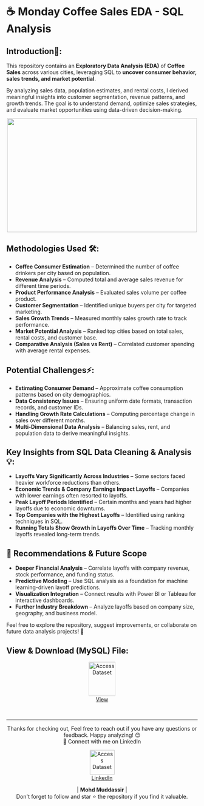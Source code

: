 # ☕ Monday Coffee Sales EDA - SQL Analysis

## Introduction📌: 
This repository contains an **Exploratory Data Analysis (EDA)** of **Coffee Sales** across various cities, leveraging SQL to **uncover consumer behavior, sales trends, and market potential**.

By analyzing sales data, population estimates, and rental costs, I derived meaningful insights into customer segmentation, revenue patterns, and growth trends. The goal is to understand demand, optimize sales strategies, and evaluate market opportunities using data-driven decision-making.
<div align="center">
    <img src="https://miro.medium.com/v2/resize:fit:1200/1*406RtopU0joeflBz5pKb_w.png" width="500px" height="300px">
</div> 

## Methodologies Used 🛠️:
- **Coffee Consumer Estimation** – Determined the number of coffee drinkers per city based on population.
- **Revenue Analysis** – Computed total and average sales revenue for different time periods.
- **Product Performance Analysis** – Evaluated sales volume per coffee product.
- **Customer Segmentation** – Identified unique buyers per city for targeted marketing.
- **Sales Growth Trends** – Measured monthly sales growth rate to track performance.
- **Market Potential Analysis** – Ranked top cities based on total sales, rental costs, and customer base.
- **Comparative Analysis (Sales vs Rent)** – Correlated customer spending with average rental expenses.

## Potential Challenges⚡:
- **Estimating Consumer Demand** – Approximate coffee consumption patterns based on city demographics.
- **Data Consistency Issues** – Ensuring uniform date formats, transaction records, and customer IDs.
- **Handling Growth Rate Calculations** – Computing percentage change in sales over different months.
- **Multi-Dimensional Data Analysis** – Balancing sales, rent, and population data to derive meaningful insights.


## Key Insights from SQL Data Cleaning & Analysis 💡:
- **Layoffs Vary Significantly Across Industries** – Some sectors faced heavier workforce reductions than others.
- **Economic Trends & Company Earnings Impact Layoffs** – Companies with lower earnings often resorted to layoffs.
- **Peak Layoff Periods Identified** – Certain months and years had higher layoffs due to economic downturns.
- **Top Companies with the Highest Layoffs** – Identified using ranking techniques in SQL.
- **Running Totals Show Growth in Layoffs Over Time** – Tracking monthly layoffs revealed long-term trends.

## 🎯 Recommendations & Future Scope
- **Deeper Financial Analysis** – Correlate layoffs with company revenue, stock performance, and funding status.
- **Predictive Modeling** – Use SQL analysis as a foundation for machine learning-driven layoff predictions.
- **Visualization Integration** – Connect results with Power BI or Tableau for interactive dashboards.
- **Further Industry Breakdown** – Analyze layoffs based on company size, geography, and business model.

Feel free to explore the repository, suggest improvements, or collaborate on future data analysis projects! 🚀

## View & Download (MySQL) File:

<p align="center">
    <a href="https://github.com/mohd-muddassir99/SQL-Projects/blob/1a481fff44e1643443447b67dc2e14ee888494ed/Company%20Layoffs%20EDA%20in%202023/Exploratory%20Data%20Analysis%20-%20Layoffs%20Data.sql">
        <img src="https://miro.medium.com/v2/resize:fit:900/0*hM4PQP9yoePYv-RB.png" width="70px" height="90px" alt="Access Dataset"><br>
        View
    </a>
</p> <br>

---

<div align="center">
Thanks for checking out, Feel free to reach out if you have any questions or feedback. Happy analyzing! 😊<br>
 🔗 Connect with me on LinkedIn 
 
  <p align="center">
    <a href="https://www.linkedin.com/in/mohd-muddassir99/">
        <img src="https://upload.wikimedia.org/wikipedia/commons/thumb/c/ca/LinkedIn_logo_initials.png/640px-LinkedIn_logo_initials.png" width="65px" alt="Access Dataset"><br>
        LinkedIn
    </a>

   | **Mohd Muddassir** | </a> <br>
Don't forget to follow and star ⭐ the repository if you find it valuable.
</div>


